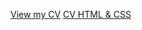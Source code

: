 [View my CV](https://abidasfromearth.github.io/rsschool-cv/cv)
[CV HTML & CSS ](https://abidasfromearth.github.io/rsschool-cv/index)
